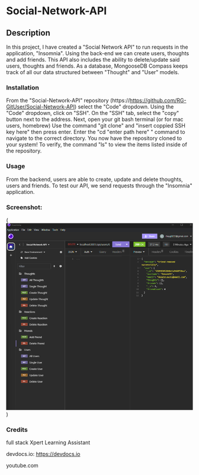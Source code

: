 # Social-Network-API

## Description
In this project, I have created a "Social Network API" to run requests in the application, "Insomnia". Using the back-end we can create users, thoughts and add friends. This API also includes the ability to delete/update said users, thoughts and friends. As a database, MongooseDB Compass keeps track of all our data structured between "Thought" and "User" models. 

### Installation
From the "Social-Network-API" repository (https://https://github.com/RG-GitUser/Social-Network-API) select the "Code" dropdown.
Using the "Code" dropdown, click on "SSH".
On the "SSH" tab, select the "copy" button next to the address.
Next, open your git bash terminal (or for mac users, homebrew)
Use the command "git clone" and "insert coppied SSH key here" then press enter.
Enter the "cd "enter path here" " command to navigate to the correct directory.
You now have the repository cloned to your system! To verify, the command "ls" to view the items listed inside of the repository.


### Usage

From the backend, users are able to create, update and delete thoughts, users and friends. To test our API, we send requests through the "Insomnia" application. 

### Screenshot: 

(![Alt text](socialnetworkapi.png))


### Credits
full stack Xpert Learning Assistant

devdocs.io: https://devdocs.io

youtube.com
